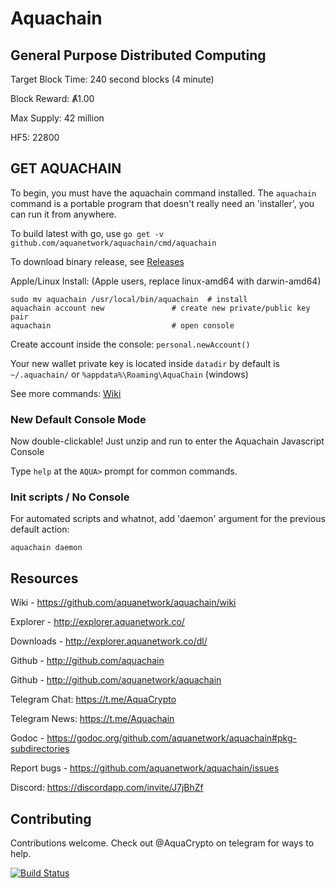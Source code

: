# Aquachain

## General Purpose Distributed Computing

Target Block Time: 240 second blocks (4 minute)

Block Reward: Ⱥ1.00

Max Supply: 42 million

HF5: 22800

## GET AQUACHAIN

To begin, you must have the aquachain command installed. The `aquachain` command is a portable program that doesn't really need an 'installer', you can run it from anywhere.

To build latest with go, use `go get -v github.com/aquanetwork/aquachain/cmd/aquachain`

To download binary release, see [Releases](https://github.com/aquanetwork/aquachain/releases/latest)

Apple/Linux Install: (Apple users, replace linux-amd64 with darwin-amd64)

	sudo mv aquachain /usr/local/bin/aquachain  # install
	aquachain account new			    # create new private/public key pair
	aquachain            			    # open console

Create account inside the console: `personal.newAccount()`

Your new wallet private key is located inside `datadir` by default is `~/.aquachain/` or `%appdata%\Roaming\AquaChain` (windows)

See more commands: [Wiki](https://github.com/aquanetwork/aquachain/wiki/Basics)

### New Default Console Mode

Now double-clickable! Just unzip and run to enter the Aquachain Javascript Console

Type `help` at the `AQUA>` prompt for common commands.

### Init scripts / No Console

For automated scripts and whatnot, add 'daemon' argument for the previous default action:

```
aquachain daemon
```

## Resources

Wiki - https://github.com/aquanetwork/aquachain/wiki

Explorer - http://explorer.aquanetwork.co/

Downloads - http://explorer.aquanetwork.co/dl/

Github - http://github.com/aquachain

Github - http://github.com/aquanetwork/aquachain

Telegram Chat: https://t.me/AquaCrypto

Telegram News: https://t.me/Aquachain

Godoc - https://godoc.org/github.com/aquanetwork/aquachain#pkg-subdirectories

Report bugs - https://github.com/aquanetwork/aquachain/issues

Discord: https://discordapp.com/invite/J7jBhZf

## Contributing

Contributions welcome. Check out @AquaCrypto on telegram for ways to help.

[![Build Status](https://travis-ci.org/aquanetwork/aquachain.svg?branch=master)](https://travis-ci.org/aquanetwork/aquachain)
